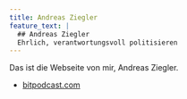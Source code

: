 ```yaml
---
title: Andreas Ziegler
feature_text: |
  ## Andreas Ziegler
  Ehrlich, verantwortungsvoll politisieren
---
```


Das ist die Webseite von mir, Andreas Ziegler.

- [bitpodcast.com](https://bitpodcast.com/)


